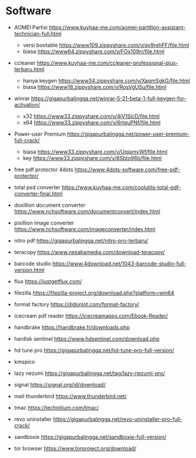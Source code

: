 # Software
- AOMEI Partisi
https://www.kuyhaa-me.com/aomei-partition-assistant-technician-full.html
  - versi bootable https://www109.zippyshare.com/v/qv9rehFF/file.html
  - biasa https://www64.zippyshare.com/v/FOx109rr/file.html

- ccleaner
https://www.kuyhaa-me.com/ccleaner-professional-plus-terbaru.html
  - hanya keygen https://www34.zippyshare.com/v/XaqmSgkG/file.html
  - biasa https://www18.zippyshare.com/v/RosVgUSu/file.html

- winrar
https://gigapurbalingga.net/winrar-5-21-beta-1-full-keygen-for-activation/
  - x32 https://www33.zippyshare.com/v/4iV1SlcD/file.html
  - x64 https://www33.zippyshare.com/v/6rtguPNf/file.html

- Power-user Premium
https://gigapurbalingga.net/power-user-premium-full-crack/
  - biasa https://www33.zippyshare.com/v/UqjamyWf/file.html
  - key https://www33.zippyshare.com/v/8Sbto96b/file.html

- free pdf protector 4dots
https://www.4dots-software.com/free-pdf-protector/

- total psd converter
https://www.kuyhaa-me.com/coolutils-total-pdf-converter-final.html

- doxillion document converter
https://www.nchsoftware.com/documentconvert/index.html

- pixillion image converter
https://www.nchsoftware.com/imageconverter/index.html

- nitro pdf
https://gigapurbalingga.net/nitro-pro-terbaru/

- teracopy
https://www.nesabamedia.com/download-teracopy/

- barcode studio
https://www.4download.net/1043-barcode-studio-full-version.html

- flux
https://justgetflux.com/

- filezilla
https://filezilla-project.org/download.php?platform=win64

- format factory
https://didonlot.com/format-factory/

- icecream pdf reader
https://icecreamapps.com/Ebook-Reader/

- handbrake
https://handbrake.fr/downloads.php

- hardisk sentinel
https://www.hdsentinel.com/download.php

- hd tune pro
https://gigapurbalingga.net/hd-tune-pro-full-version/

- kmspico


- lazy nezumi
https://gigapurbalingga.net/tag/lazy-nezumi-pro/

- signal
https://signal.org/id/download/

- mail thunderbird
https://www.thunderbird.net/

- tmac
https://technitium.com/tmac/

- revo uninstaller
https://gigapurbalingga.net/revo-uninstaller-pro-full-crack/

- sandboxie
https://gigapurbalingga.net/sandboxie-full-version/

- tor browser
https://www.torproject.org/download/
